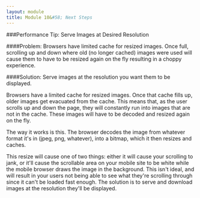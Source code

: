 ```yaml
---
layout: module
title: Module 10&#58; Next Steps
---
```


###Performance Tip: Serve Images at Desired Resolution

####Problem: 
Browsers have limited cache for resized images. Once full, scrolling up and down where old (no longer cached) images were used will cause them to have to be resized again on the fly resulting in a choppy experience.

####Solution:
Serve images at the resolution you want them to be displayed.

Browsers have a limited cache for resized images. Once that cache fills up, older images get evacuated from the cache. This means that, as the user scrolls up and down the page, they will constantly run into images that are not in the cache. These images will have to be decoded and resized again on the fly.

The way it works is this. The browser decodes the image from whatever format it's in (jpeg, png, whatever), into a bitmap, which it then resizes and caches.

This resize will cause one of two things: either it will cause your scrolling to jank, or it'll cause the scrollable area on your mobile site to be white while the mobile browser draws the image in the background. This isn't ideal, and will result in your users not being able to see what they're scrolling through since it can't be loaded fast enough. The solution is to serve and download images at the resolution they'll be displayed.